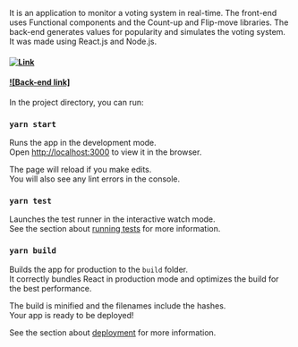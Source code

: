 It is an application to monitor a voting system in real-time. The front-end uses Functional components and the Count-up and Flip-move libraries. The back-end generates values for popularity and simulates the voting system. It was made using React.js and Node.js.

#### [![Link](http://img.youtube.com/vi/pEzA-PqHX6E/0.jpg)](http://www.youtube.com/watch?v=pEzA-PqHX6E "Election")
#### [![Back-end link]](https://github.com/AnnaCristyna/Election-API)


In the project directory, you can run:

### `yarn start`

Runs the app in the development mode.<br />
Open [http://localhost:3000](http://localhost:3000) to view it in the browser.

The page will reload if you make edits.<br />
You will also see any lint errors in the console.

### `yarn test`

Launches the test runner in the interactive watch mode.<br />
See the section about [running tests](https://facebook.github.io/create-react-app/docs/running-tests) for more information.

### `yarn build`

Builds the app for production to the `build` folder.<br />
It correctly bundles React in production mode and optimizes the build for the best performance.

The build is minified and the filenames include the hashes.<br />
Your app is ready to be deployed!

See the section about [deployment](https://facebook.github.io/create-react-app/docs/deployment) for more information.
